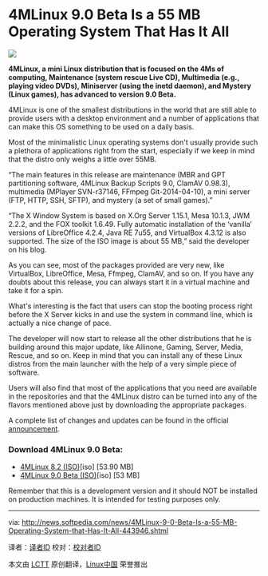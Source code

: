 4MLinux 9.0 Beta Is a 55 MB Operating System That Has It All
================================================================================
![](http://i1-news.softpedia-static.com/images/news2/4MLinux-9-0-Beta-Is-a-55-MB-Operating-System-that-Has-It-All-443946-2.jpg)

**4MLinux, a mini Linux distribution that is focused on the 4Ms of computing, Maintenance (system rescue Live CD), Multimedia (e.g., playing video DVDs), Miniserver (using the inetd daemon), and Mystery (Linux games), has advanced to version 9.0 Beta.**

4MLinux is one of the smallest distributions in the world that are still able to provide users with a desktop environment and a number of applications that can make this OS something to be used on a daily basis.

Most of the minimalistic Linux operating systems don't usually provide such a plethora of applications right from the start, especially if we keep in mind that the distro only weighs a little over 55MB.

“The main features in this release are maintenance (MBR and GPT partitioning software, 4MLinux Backup Scripts 9.0, ClamAV 0.98.3), multimedia (MPlayer SVN-r37146, FFmpeg Git-2014-04-10), a mini server (FTP, HTTP, SSH, SFTP), and mystery (a set of small games).”

“The X Window System is based on X.Org Server 1.15.1, Mesa 10.1.3, JWM 2.2.2, and the FOX toolkit 1.6.49. Fully automatic installation of the ‘vanilla’ versions of LibreOffice 4.2.4, Java RE 7u55, and VirtualBox 4.3.12 is also supported. The size of the ISO image is about 55 MB,” said the developer on his blog.

As you can see, most of the packages provided are very new, like VirtualBox, LibreOffice, Mesa, Ffmpeg, ClamAV, and so on. If you have any doubts about this release, you can always start it in a virtual machine and take it for a spin.

What's interesting is the fact that users can stop the booting process right before the X Server kicks in and use the system in command line, which is actually a nice change of pace.

The developer will now start to release all the other distributions that he is building around this major update, like Allinone, Gaming, Server, Media, Rescue, and so on. Keep in mind that you can install any of these Linux distros from the main launcher with the help of a very simple piece of software.

Users will also find that most of the applications that you need are available in the repositories and that the 4MLinux distro can be turned into any of the flavors mentioned above just by downloading the appropriate packages.

A complete list of changes and updates can be found in the official [announcement][1]. 

### Download 4MLinux 9.0 Beta: ###

- [4MLinux 8.2 (ISO)][2][iso] [53.90 MB]
- [4MLinux 9.0 Beta (ISO)][3][iso] [53 MB]

Remember that this is a development version and it should NOT be installed on production machines. It is intended for testing purposes only.

--------------------------------------------------------------------------------

via: http://news.softpedia.com/news/4MLinux-9-0-Beta-Is-a-55-MB-Operating-System-that-Has-It-All-443946.shtml

译者：[译者ID](https://github.com/译者ID) 校对：[校对者ID](https://github.com/校对者ID)

本文由 [LCTT](https://github.com/LCTT/TranslateProject) 原创翻译，[Linux中国](http://linux.cn/) 荣誉推出

[1]:http://4mlinux-releases.blogspot.ro/2014/05/4mlinux-90-beta-released.html
[2]:http://sourceforge.net/projects/linux4m/files/8.0/updates/8.2/livecd/4MLinux-8.2.iso/download
[3]:http://sourceforge.net/projects/linux4m/files/9.0/livecd/4MLinux-9.0.iso/download
